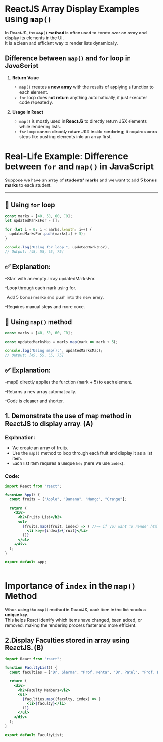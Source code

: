 
# ReactJS Array Display Examples using `map()`

In ReactJS, the **`map()` method** is often used to iterate over an array and display its elements in the UI.  
It is a clean and efficient way to render lists dynamically.

## Difference between `map()` and `for` loop in JavaScript

1. **Return Value**  
   - `map()` creates a **new array** with the results of applying a function to each element.  
   - `for` loop does **not return** anything automatically, it just executes code repeatedly.

2. **Usage in React**  
   - `map()` is mostly used in **ReactJS** to directly return JSX elements while rendering lists.  
   - `for` loop cannot directly return JSX inside rendering; it requires extra steps like pushing elements into an array first.
# Real-Life Example: Difference between `for` and `map()` in JavaScript

Suppose we have an array of **students' marks** and we want to add **5 bonus marks** to each student.

---

## 🔹 Using `for` loop
```jsx
const marks = [40, 50, 60, 70];
let updatedMarksFor = [];

for (let i = 0; i < marks.length; i++) {
  updatedMarksFor.push(marks[i] + 5);
}

console.log("Using for loop:", updatedMarksFor);
// Output: [45, 55, 65, 75]


```
## ✅ Explanation:

-Start with an empty array updatedMarksFor.

-Loop through each mark using for.

-Add 5 bonus marks and push into the new array.

-Requires manual steps and more code.
## 🔹 Using `map()` method
```jsx
const marks = [40, 50, 60, 70];

const updatedMarksMap = marks.map(mark => mark + 5);

console.log("Using map():", updatedMarksMap);
// Output: [45, 55, 65, 75]
```
## ✅ Explanation:

-map() directly applies the function (mark + 5) to each element.

-Returns a new array automatically.

-Code is cleaner and shorter.

## 1. Demonstrate the use of map method in ReactJS to display array. (A)

### Explanation:
- We create an array of fruits.
- Use the `map()` method to loop through each fruit and display it as a list item.
- Each list item requires a unique `key` (here we use `index`).

### Code:
```jsx
import React from "react";

function App() {
  const fruits = ["Apple", "Banana", "Mango", "Orange"];

  return (
    <div>
      <h2>Fruits List</h2>
      <ul>
        {fruits.map((fruit, index) => ( //<= if you want to render html inside jsx then use () else {}
          <li key={index}>{fruit}</li>
        ))}
      </ul>
    </div>
  );
}

export default App;



```
# Importance of `index` in the `map()` Method

When using the `map()` method in ReactJS, each item in the list needs a **unique `key`**.  
This helps React identify which items have changed, been added, or removed, making the rendering process faster and more efficient.
## 2.Display Faculties stored in array using ReactJS. (B)

```jsx
import React from "react";

function FacultyList() {
  const faculties = ["Dr. Sharma", "Prof. Mehta", "Dr. Patel", "Prof. Desai"];

  return (
    <div>
      <h2>Faculty Members</h2>
      <ul>
        {faculties.map((faculty, index) => (
          <li>{faculty}</li>
        ))}
      </ul>
    </div>
  );
}

export default FacultyList;

```
